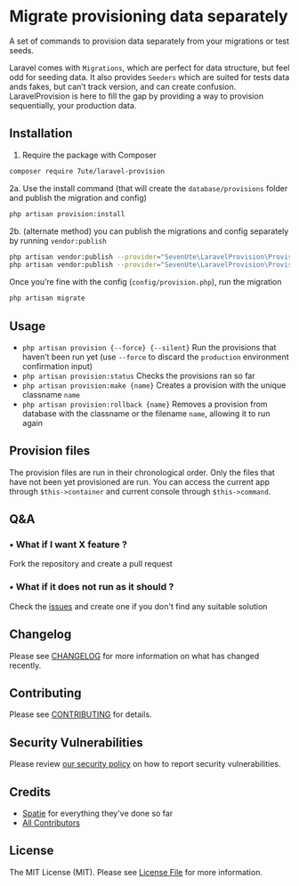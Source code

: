 # Migrate provisioning data separately

A set of commands to provision data separately from your migrations or test seeds.

Laravel comes with `Migrations`, which are perfect for data structure, but feel odd for seeding data.
It also provides `Seeders` which are suited for tests data ands fakes, but can’t track version, and can create confusion. LaravelProvision is here to fill the gap by providing a way to provision sequentially, your production data.

## Installation

1. Require the package with Composer

```bash
composer require 7ute/laravel-provision
```

2a. Use the install command (that will create the `database/provisions` folder and publish the migration and config)
```bash
php artisan provision:install
```

2b. (alternate method) you can publish the migrations and config separately by running `vendor:publish`
```bash
php artisan vendor:publish --provider="SevenUte\LaravelProvision\ProvisionServiceProvider" --tag="laravel-provision-migrations"
php artisan vendor:publish --provider="SevenUte\LaravelProvision\ProvisionServiceProvider" --tag="laravel-provision-config"
```

Once you’re fine with the config (`config/provision.php`), run the migration
```bash
php artisan migrate
```

## Usage

- `php artisan provision {--force} {--silent}` Run the provisions that haven’t been run yet (use `--force` to discard the `production` environment confirmation input)
- `php artisan provision:status` Checks the provisions ran so far
- `php artisan provision:make {name}` Creates a provision with the unique classname `name`
- `php artisan provision:rollback {name}` Removes a provision from database with the classname or the filename `name`, allowing it to run again

## Provision files

The provision files are run in their chronological order.
Only the files that have not been yet provisioned are run.
You can access the current app through `$this->container` and current console through `$this->command`.

## Q&A

### • What if I want X feature ?
Fork the repository and create a pull request
### • What if it does not run as it should ?
Check the [issues](https://github.com/7ute/laravel-provision) and create one if you don't find any suitable solution

## Changelog

Please see [CHANGELOG](CHANGELOG.md) for more information on what has changed recently.

## Contributing

Please see [CONTRIBUTING](.github/CONTRIBUTING.md) for details.

## Security Vulnerabilities

Please review [our security policy](../../security/policy) on how to report security vulnerabilities.

## Credits

- [Spatie](https://github.com/Spatie) for everything they've done so far
- [All Contributors](../../contributors)

## License

The MIT License (MIT). Please see [License File](LICENSE.md) for more information.
